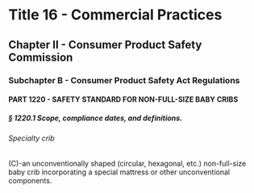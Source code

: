 
# Title 16 - Commercial Practices
## Chapter II - Consumer Product Safety Commission
### Subchapter B - Consumer Product Safety Act Regulations
#### PART 1220 - SAFETY STANDARD FOR NON-FULL-SIZE BABY CRIBS
##### § 1220.1 Scope, compliance dates, and definitions.
###### Specialty crib

(C)-an unconventionally shaped (circular, hexagonal, etc.) non-full-size baby crib incorporating a special mattress or other unconventional components.
